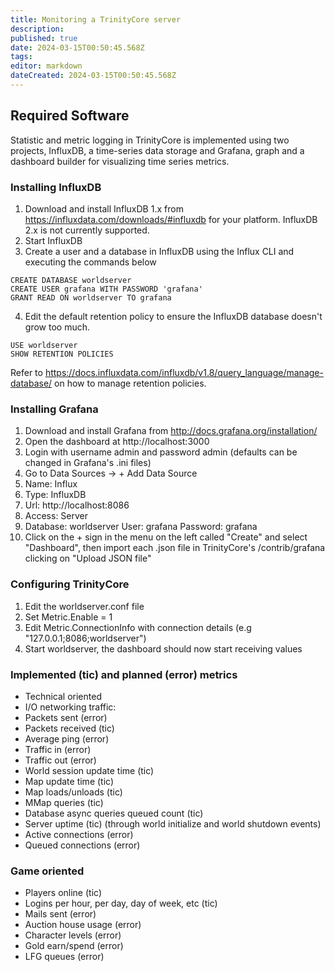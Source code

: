```yaml
---
title: Monitoring a TrinityCore server
description: 
published: true
date: 2024-03-15T00:50:45.568Z
tags: 
editor: markdown
dateCreated: 2024-03-15T00:50:45.568Z
---
```


## Required Software
Statistic and metric logging in TrinityCore is implemented using two projects, InfluxDB, a time-series data storage and Grafana, graph and a dashboard builder for visualizing time series metrics.

### Installing InfluxDB
1. Download and install InfluxDB 1.x from https://influxdata.com/downloads/#influxdb for your platform. InfluxDB 2.x is not currently supported.
1. Start InfluxDB
1. Create a user and a database in InfluxDB using the Influx CLI and executing the commands below
```
CREATE DATABASE worldserver
CREATE USER grafana WITH PASSWORD 'grafana'
GRANT READ ON worldserver TO grafana
```
4. Edit the default retention policy to ensure the InfluxDB database doesn't grow too much.
```
USE worldserver
SHOW RETENTION POLICIES
```
Refer to https://docs.influxdata.com/influxdb/v1.8/query_language/manage-database/ on how to manage retention policies.

### Installing Grafana
1. Download and install Grafana from http://docs.grafana.org/installation/
1. Open the dashboard at http://localhost:3000
1. Login with username admin and password admin (defaults can be changed in Grafana's .ini files)
1. Go to Data Sources → + Add Data Source
1. Name: Influx
1. Type: InfluxDB
1. Url: http://localhost:8086
1. Access: Server
1. Database: worldserver User: grafana Password: grafana
1. Click on the + sign in the menu on the left called "Create" and select "Dashboard", then import each .json file in TrinityCore's /contrib/grafana clicking on "Upload JSON file"

### Configuring TrinityCore
1. Edit the worldserver.conf file
1. Set Metric.Enable = 1
1. Edit Metric.ConnectionInfo with connection details (e.g "127.0.0.1;8086;worldserver")
1. Start worldserver, the dashboard should now start receiving values

### Implemented (tic) and planned (error) metrics
- Technical oriented
- I/O networking traffic:
- Packets sent (error)
- Packets received (tic)
- Average ping (error)
- Traffic in (error)
- Traffic out (error)
- World session update time (tic)
- Map update time (tic)
- Map loads/unloads (tic)
- MMap queries (tic)
- Database async queries queued count (tic)
- Server uptime (tic) (through world initialize and world shutdown events)
- Active connections (error)
- Queued connections (error)
### Game oriented
- Players online (tic)
- Logins per hour, per day, day of week, etc (tic)
- Mails sent (error)
- Auction house usage (error)
- Character levels (error)
- Gold earn/spend (error)
- LFG queues (error)



